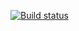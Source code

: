 [![Build status](https://ci.appveyor.com/api/projects/status/8lmur78brmeb409k/branch/master?svg=true)](https://ci.appveyor.com/project/AlinaNabi/aqa-2-1-selenium/branch/master)
